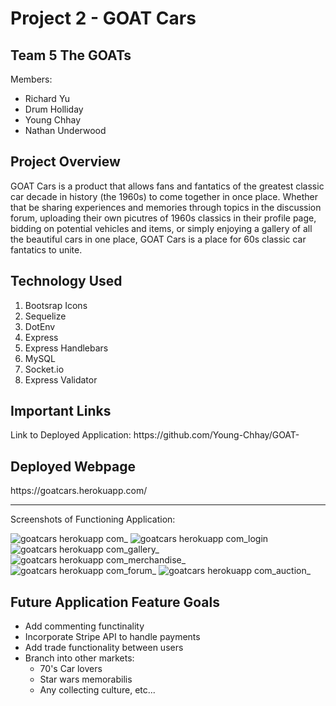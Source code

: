 # Project 2 - GOAT Cars 

Team 5 The GOATs
---------------------
Members:
- Richard Yu
- Drum Holliday
- Young Chhay
- Nathan Underwood 

Project Overview
---------------------
GOAT Cars is a product that allows fans and fantatics of the greatest classic car decade in history (the 1960s) to come together in once place. Whether that be sharing experiences and memories through topics in the discussion forum, uploading their own picutres of 1960s classics in their profile page, bidding on potential vehicles and items, or simply enjoying a gallery of all the beautiful cars in one place, GOAT Cars is a place for 60s classic car fantatics to unite. 

Technology Used
---------------------
1. Bootsrap Icons
2. Sequelize
3. DotEnv
4. Express
5. Express Handlebars
6. MySQL
7. Socket.io
8. Express Validator 


Important Links
---------------------
<p>Link to Deployed Application:
https://github.com/Young-Chhay/GOAT-</p>

Deployed Webpage
---------------------
<p>https://goatcars.herokuapp.com/</p>

---------------------

Screenshots of Functioning Application:

![goatcars herokuapp com_](https://user-images.githubusercontent.com/98553537/197089761-40f158ce-7b6b-4374-a5aa-7d38703bdf12.png)
![goatcars herokuapp com_login](https://user-images.githubusercontent.com/98553537/197089765-7af1742d-1df4-4c73-94cc-896261b66f1c.png)
![goatcars herokuapp com_gallery_](https://user-images.githubusercontent.com/98553537/197089768-6be120ef-7001-457e-ac7c-ef4ebb76bdae.png)
![goatcars herokuapp com_merchandise_](https://user-images.githubusercontent.com/98553537/197089769-c95fe5f4-8bb1-4650-92a0-a46f8cd61cae.png)
![goatcars herokuapp com_forum_](https://user-images.githubusercontent.com/98553537/197089772-9d0f41c7-929e-4649-b4c5-d2eb11225542.png)
![goatcars herokuapp com_auction_](https://user-images.githubusercontent.com/98553537/197089775-504ae54c-6a45-4020-8cf5-9fa140c48357.png)


Future Application Feature Goals
---------------------
- Add commenting functinality
- Incorporate Stripe API to handle payments 
- Add trade functionality between users
- Branch into other markets:
    - 70's Car lovers
    - Star wars memorabilis
    - Any collecting culture, etc...








